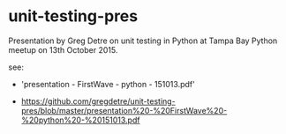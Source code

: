 # unit-testing-pres

Presentation by Greg Detre on unit testing in Python at Tampa Bay Python meetup on 13th October 2015.

see:

- 'presentation - FirstWave - python - 151013.pdf'

- https://github.com/gregdetre/unit-testing-pres/blob/master/presentation%20-%20FirstWave%20-%20python%20-%20151013.pdf

